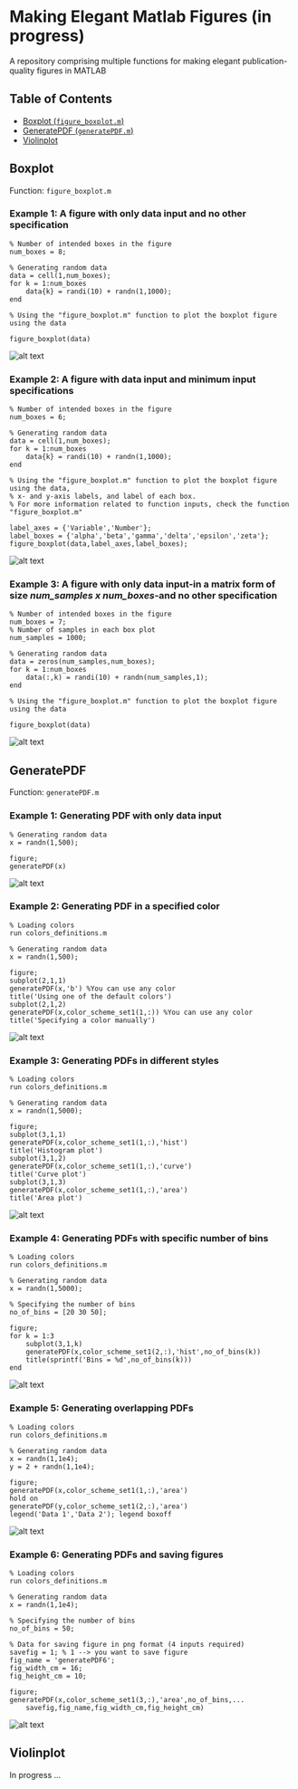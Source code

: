 # Making Elegant Matlab Figures (in progress)
A repository comprising multiple functions for making elegant publication-quality figures in MATLAB

## Table of Contents
*  [Boxplot (`figure_boxplot.m`)](#boxplot)
*  [GeneratePDF (`generatePDF.m`)](#generatepdf)
*  [Violinplot](#violinplot)

## Boxplot
Function: `figure_boxplot.m`

### Example 1: A figure with only data input and no other specification
```
% Number of intended boxes in the figure
num_boxes = 8;          

% Generating random data
data = cell(1,num_boxes);   
for k = 1:num_boxes
    data{k} = randi(10) + randn(1,1000);
end

% Using the "figure_boxplot.m" function to plot the boxplot figure using the data

figure_boxplot(data)
```
![alt text][boxplot1]

[boxplot1]: https://github.com/ahmedaq/Making-elegant-Matlab-figures/blob/master/Boxplot/boxplot1.png "Boxplot example 1"

### Example 2: A figure with data input and minimum input specifications
```
% Number of intended boxes in the figure
num_boxes = 6;          

% Generating random data
data = cell(1,num_boxes);   
for k = 1:num_boxes
    data{k} = randi(10) + randn(1,1000);
end

% Using the "figure_boxplot.m" function to plot the boxplot figure using the data, 
% x- and y-axis labels, and label of each box.
% For more information related to function inputs, check the function "figure_boxplot.m"

label_axes = {'Variable','Number'}; 
label_boxes = {'alpha','beta','gamma','delta','epsilon','zeta'};
figure_boxplot(data,label_axes,label_boxes);
```
![alt text][boxplot2]

[boxplot2]: https://github.com/ahmedaq/Making-elegant-Matlab-figures/blob/master/Boxplot/boxplot2.png "Boxplot example 2"

### Example 3: A figure with only data input-in a matrix form of size *num_samples x num_boxes*-and no other specification
```
% Number of intended boxes in the figure
num_boxes = 7;  
% Number of samples in each box plot
num_samples = 1000;

% Generating random data
data = zeros(num_samples,num_boxes);   
for k = 1:num_boxes
    data(:,k) = randi(10) + randn(num_samples,1);
end

% Using the "figure_boxplot.m" function to plot the boxplot figure using the data

figure_boxplot(data)
```
![alt text][boxplot3]

[boxplot3]: https://github.com/ahmedaq/Making-elegant-Matlab-figures/blob/master/Boxplot/boxplot3.png "Boxplot example 3"

## GeneratePDF
Function: `generatePDF.m`

### Example 1: Generating PDF with only data input
```
% Generating random data
x = randn(1,500); 

figure;
generatePDF(x)
```
![alt text][generatePDF1]

[generatePDF1]: https://github.com/ahmedaq/Making-elegant-Matlab-figures/blob/master/GeneratePDF/generatePDF1.png "GeneratePDF example 1"

### Example 2: Generating PDF in a specified color
```
% Loading colors
run colors_definitions.m

% Generating random data
x = randn(1,500); 

figure;
subplot(2,1,1)
generatePDF(x,'b') %You can use any color
title('Using one of the default colors')
subplot(2,1,2)
generatePDF(x,color_scheme_set1(1,:)) %You can use any color
title('Specifying a color manually')
```
![alt text][generatePDF2]

[generatePDF2]: https://github.com/ahmedaq/Making-elegant-Matlab-figures/blob/master/GeneratePDF/generatePDF2.png "GeneratePDF example 2"

### Example 3: Generating PDFs in different styles 
```
% Loading colors
run colors_definitions.m

% Generating random data
x = randn(1,5000); 

figure;
subplot(3,1,1)
generatePDF(x,color_scheme_set1(1,:),'hist') 
title('Histogram plot')
subplot(3,1,2)
generatePDF(x,color_scheme_set1(1,:),'curve') 
title('Curve plot')
subplot(3,1,3)
generatePDF(x,color_scheme_set1(1,:),'area') 
title('Area plot')
```
![alt text][generatePDF3]

[generatePDF3]: https://github.com/ahmedaq/Making-elegant-Matlab-figures/blob/master/GeneratePDF/generatePDF3.png "GeneratePDF example 3"

### Example 4: Generating PDFs with specific number of bins
```
% Loading colors
run colors_definitions.m

% Generating random data
x = randn(1,5000); 

% Specifying the number of bins
no_of_bins = [20 30 50];

figure;
for k = 1:3
    subplot(3,1,k)
    generatePDF(x,color_scheme_set1(2,:),'hist',no_of_bins(k))
    title(sprintf('Bins = %d',no_of_bins(k)))
end
```
![alt text][generatePDF4]

[generatePDF4]: https://github.com/ahmedaq/Making-elegant-Matlab-figures/blob/master/GeneratePDF/generatePDF4.png "GeneratePDF example 4"

### Example 5: Generating overlapping PDFs
```
% Loading colors
run colors_definitions.m

% Generating random data
x = randn(1,1e4); 
y = 2 + randn(1,1e4); 

figure;
generatePDF(x,color_scheme_set1(1,:),'area')
hold on
generatePDF(y,color_scheme_set1(2,:),'area')
legend('Data 1','Data 2'); legend boxoff
```
![alt text][generatePDF5]

[generatePDF5]: https://github.com/ahmedaq/Making-elegant-Matlab-figures/blob/master/GeneratePDF/generatePDF5.png "GeneratePDF example 5"

### Example 6: Generating PDFs and saving figures
```
% Loading colors
run colors_definitions.m

% Generating random data
x = randn(1,1e4); 

% Specifying the number of bins
no_of_bins = 50;

% Data for saving figure in png format (4 inputs required)
savefig = 1; % 1 --> you want to save figure 
fig_name = 'generatePDF6';
fig_width_cm = 16; 
fig_height_cm = 10;

figure;
generatePDF(x,color_scheme_set1(3,:),'area',no_of_bins,...
    savefig,fig_name,fig_width_cm,fig_height_cm) 
```
![alt text][generatePDF6]

[generatePDF6]: https://github.com/ahmedaq/Making-elegant-Matlab-figures/blob/master/GeneratePDF/generatePDF6.png "GeneratePDF example 6"

## Violinplot
In progress ...
